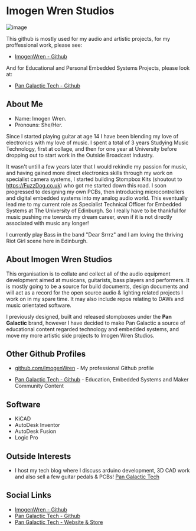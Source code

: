 # Imogen Wren Studios
![image](https://user-images.githubusercontent.com/97303986/217541153-bb81dce7-f75b-4812-b71a-0afd2077692d.png)

This github is mostly used for my audio and artistic projects, for my proffessional work, please see:
- [ImogenWren - Github](https://github.com/ImogenWren) <br>

And for Educational and Personal Embedded Systems Projects, please look at:
- [Pan Galactic Tech -  Github](https://github.com/PanGalacticTech)

## About Me
- Name: Imogen Wren. <br>
- Pronouns: She/Her. <br>

Since I started playing guitar at age 14 I have been blending my love of electronics with my love of music. I spent a total of 3 years Studying Music Technology, first at collage, and then for one year at University before dropping out to start work in the Outside Broadcast Industry.

It wasn't untill a few years later that I would rekindle my passion for music, and having gained more direct electronics skills through my work on specialist camera systems, I started building Stompbox Kits (shoutout to https://FuzzDog.co.uk) who got me started down this road. 
I soon progressed to designing my own PCBs, then introducing microcontrollers and digital embedded systems into my analog audio world. This eventually lead me to my current role as Specialist Technical Officer for Embedded Systems at The University of Edinburgh. So I really have to be thankful for music pushing me towards my dream career, even if it is not directly associated with music any longer!

I currently play Bass in the band "Dear Srrrz" and I am loving the thriving Riot Girl scene here in Edinburgh.


## About Imogen Wren Studios

This organisation is to collate and collect all of the audio equipment development aimed at musicans, guitarists, bass players and performers. It is mostly going to be a source for build documents, design documents and will act as a record for the open source audio & lighting related projects I work on in my spare time. It may also include repos relating to DAWs and music orientated software. 

I previously designed, built and released stompboxes under the **Pan Galactic** brand, however I have decided to make Pan Galactic a source of educational content regarded technology and embedded systems, and move my more artistic side projects to Imogen Wren Studios.




## Other Github Profiles

- [github.com/ImogenWren](https://github.com/ImogenWren) - My professional Github profile

- [Pan Galactic Tech - Github](https://github.com/PanGalacticTech) - Education, Embedded Systems and Maker Community Content 



## Software
- KiCAD
- AutoDesk Inventor
- AutoDesk Fusion
- Logic Pro

## Outside Interests

- I host my tech blog where I discuss arduino development, 3D CAD work and also sell a few guitar pedals & PCBs! [Pan Galactic Tech](https://PanGalacticTech.com)


## Social Links
- [ImogenWren - Github](https://github.com/ImogenWren)
- [Pan Galactic Tech - Github](https://github.com/PanGalacticTech)
- [Pan Galactic Tech - Website & Store](https://PanGalacticTech.com)

<!--

**Here are some ideas to get you started:**

🙋‍♀️ A short introduction - what is your organization all about?
🌈 Contribution guidelines - how can the community get involved?
👩‍💻 Useful resources - where can the community find your docs? Is there anything else the community should know?
🍿 Fun facts - what does your team eat for breakfast?
🧙 Remember, you can do mighty things with the power of [Markdown](https://docs.github.com/github/writing-on-github/getting-started-with-writing-and-formatting-on-github/basic-writing-and-formatting-syntax)
--> 
